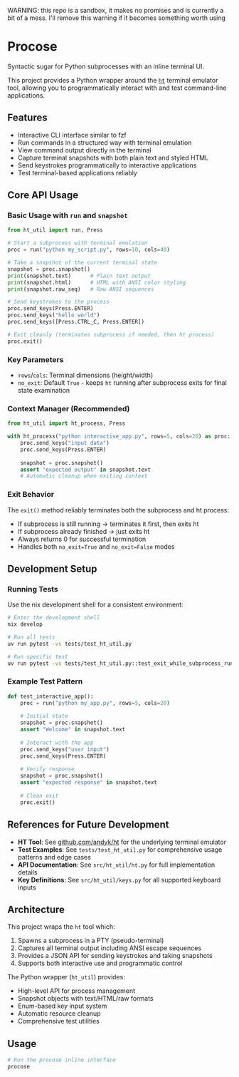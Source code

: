 WARNING: this repo is a sandbox, it makes no promises and is currently a bit of a mess.
I'll remove this warning if it becomes something worth using

# Procose

Syntactic sugar for Python subprocesses with an inline terminal UI.

This project provides a Python wrapper around the [`ht`](https://github.com/andyk/ht) terminal emulator tool, allowing you to programmatically interact with and test command-line applications.

## Features

- Interactive CLI interface similar to fzf
- Run commands in a structured way with terminal emulation
- View command output directly in the terminal
- Capture terminal snapshots with both plain text and styled HTML
- Send keystrokes programmatically to interactive applications
- Test terminal-based applications reliably

## Core API Usage

### Basic Usage with `run` and `snapshot`

```python
from ht_util import run, Press

# Start a subprocess with terminal emulation
proc = run("python my_script.py", rows=10, cols=40)

# Take a snapshot of the current terminal state
snapshot = proc.snapshot()
print(snapshot.text)      # Plain text output
print(snapshot.html)      # HTML with ANSI color styling
print(snapshot.raw_seq)   # Raw ANSI sequences

# Send keystrokes to the process
proc.send_keys(Press.ENTER)
proc.send_keys("hello world")
proc.send_keys([Press.CTRL_C, Press.ENTER])

# Exit cleanly (terminates subprocess if needed, then ht process)
proc.exit()
```

### Key Parameters

- `rows`/`cols`: Terminal dimensions (height/width)
- `no_exit`: Default `True` - keeps `ht` running after subprocess exits for final state examination

### Context Manager (Recommended)

```python
from ht_util import ht_process, Press

with ht_process("python interactive_app.py", rows=5, cols=20) as proc:
    proc.send_keys("input data")
    proc.send_keys(Press.ENTER)
    
    snapshot = proc.snapshot()
    assert "expected output" in snapshot.text
    # Automatic cleanup when exiting context
```

### Exit Behavior

The `exit()` method reliably terminates both the subprocess and ht process:

- If subprocess is still running → terminates it first, then exits ht
- If subprocess already finished → just exits ht
- Always returns 0 for successful termination
- Handles both `no_exit=True` and `no_exit=False` modes

## Development Setup

### Running Tests

Use the nix development shell for a consistent environment:

```bash
# Enter the development shell
nix develop

# Run all tests
uv run pytest -vs tests/test_ht_util.py

# Run specific test
uv run pytest -vs tests/test_ht_util.py::test_exit_while_subprocess_running
```

### Example Test Pattern

```python
def test_interactive_app():
    proc = run("python my_app.py", rows=5, cols=20)
    
    # Initial state
    snapshot = proc.snapshot()
    assert "Welcome" in snapshot.text
    
    # Interact with the app
    proc.send_keys("user input")
    proc.send_keys(Press.ENTER)
    
    # Verify response
    snapshot = proc.snapshot()
    assert "expected response" in snapshot.text
    
    # Clean exit
    proc.exit()
```

## References for Future Development

- **HT Tool**: See [github.com/andyk/ht](https://github.com/andyk/ht) for the underlying terminal emulator
- **Test Examples**: See `tests/test_ht_util.py` for comprehensive usage patterns and edge cases
- **API Documentation**: See `src/ht_util/ht.py` for full implementation details
- **Key Definitions**: See `src/ht_util/keys.py` for all supported keyboard inputs

## Architecture

This project wraps the `ht` tool which:
1. Spawns a subprocess in a PTY (pseudo-terminal)
2. Captures all terminal output including ANSI escape sequences
3. Provides a JSON API for sending keystrokes and taking snapshots
4. Supports both interactive use and programmatic control

The Python wrapper (`ht_util`) provides:
- High-level API for process management
- Snapshot objects with text/HTML/raw formats
- Enum-based key input system
- Automatic resource cleanup
- Comprehensive test utilities

## Usage

```bash
# Run the procose inline interface
procose
```
